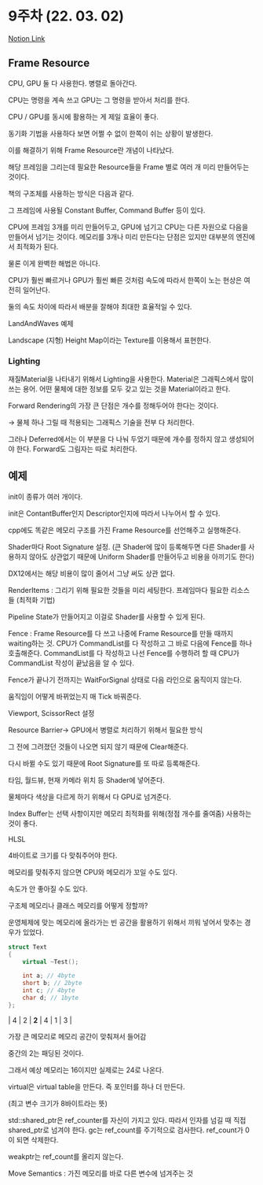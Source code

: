# 9주차 (22. 03. 02)
[Notion Link](https://www.notion.so/9-22-03-02-9aaa8760f84d4dc2be9f4a2df7f5a537)

## Frame Resource

CPU, GPU 둘 다 사용한다. 병렬로 돌아간다.

CPU는 명령을 계속 쓰고 GPU는 그 명령을 받아서 처리를 한다.

CPU / GPU를 동시에 활용하는 게 제일 효율이 좋다.

동기화 기법을 사용하다 보면 어쩔 수 없이 한쪽이 쉬는 상황이 발생한다.

이를 해결하기 위해 Frame Resource란 개념이 나타났다.

해당 프레임을 그리는데 필요한 Resource들을 Frame 별로 여러 개 미리 만들어두는 것이다.

책의 구조체를 사용하는 방식은 다음과 같다.

그 프레임에 사용될 Constant Buffer, Command Buffer 등이 있다.

CPU에 프레임 3개를 미리 만들어두고, GPU에 넘기고 CPU는 다른 자원으로 다음을 만들어서 넘기는 것이다. 메모리를 3개나 미리 만든다는 단점은 있지만 대부분의 엔진에서 최적화가 된다.

물론 이게 완벽한 해법은 아니다.

CPU가 훨씬 빠르거나 GPU가 훨씬 빠른 것처럼 속도에 따라서 한쪽이 노는 현상은 여전히 일어난다.

둘의 속도 차이에 따라서 배분을 잘해야 최대한 효율적일 수 있다.

LandAndWaves 예제

Landscape (지형) Height Map이라는 Texture를 이용해서 표현한다.

### Lighting

재질Material을 나타내기 위해서 Lighting을 사용한다. Material은 그래픽스에서 많이 쓰는 용어. 어떤 물체에 대한 정보를 모두 갖고 있는 것을 Material이라고 한다.

Forward Rendering의 가장 큰 단점은 개수를 정해두어야 한다는 것이다.

→ 물체 하나 그릴 때 적용되는 그래픽스 기술을 전부 다 처리한다.

그러나 Deferred에서는 이 부분을 다 나눠 두었기 때문에 개수를 정하지 않고 생성되어야 한다. Forward도 그림자는 따로 처리한다.

## 예제

init이 종류가 여러 개이다.

init은 ContantBuffer인지 Descriptor인지에 따라서 나누어서 할 수 있다.

cpp에도 똑같은 메모리 구조를 가진 Frame Resource를 선언해주고 실행해준다.

Shader마다 Root Signature 설정. (큰 Shader에 많이 등록해두면 다른 Shader를 사용하지 않아도 상관없기 때문에 Uniform Shader를 만들어두고 비용을 아끼기도 한다)

DX12에서는 해당 비용이 많이 줄어서 그냥 써도 상관 없다.

RenderItems : 그리기 위해 필요한 것들을 미리 세팅한다. 프레임마다 필요한 리소스들 (최적화 기법)

Pipeline State가 만들어지고 이걸로 Shader를 사용할 수 있게 된다.

Fence : Frame Resource를 다 쓰고 나중에 Frame Resource를 만들 때까지 waiting하는 것. CPU가 CommandList를 다 작성하고 그 바로 다음에 Fence를 하나 호출해준다. CommandList를 다 작성하고 나선 Fence를 수행하려 할 때 CPU가 CommandList 작성이 끝났음을 알 수 있다.

Fence가 끝나기 전까지는 WaitForSignal 상태로 다음 라인으로 움직이지 않는다.

움직임이 어떻게 바뀌었는지 매 Tick 바꿔준다.

Viewport, ScissorRect 설정

Resource Barrier→ GPU에서 병렬로 처리하기 위해서 필요한 방식

그 전에 그려졌던 것들이 나오면 되지 않기 때문에 Clear해준다.

다시 바뀔 수도 있기 때문에 Root Signature를 또 따로 등록해준다.

타임, 월드뷰, 현재 카메라 위치 등 Shader에 넣어준다.

물체마다 색상을 다르게 하기 위해서 다 GPU로 넘겨준다.

Index Buffer는 선택 사항이지만 메모리 최적화를 위해(정점 개수를 줄여줌) 사용하는 것이 좋다.

HLSL

4바이트로 크기를 다 맞춰주어야 한다.

메모리를 맞춰주지 않으면 CPU와 메모리가 꼬일 수도 있다.

속도가 안 좋아질 수도 있다.

구조체 메모리나 클래스 메모리를 어떻게 정할까?

운영체제에 맞는 메모리에 올라가는 빈 공간을 활용하기 위해서 끼워 넣어서 맞추는 경우가 있었다.

```cpp
struct Text
{
	virtual ~Test();

	int a; // 4byte
	short b; // 2byte
	int c; // 4byte
	char d; // 1byte
};
```

|    4    |  2  |  **2**  |    4    | 1 |   3   | 

가장 큰 메모리로 메모리 공간이 맞춰져서 들어감

중간의 2는 패딩된 것이다.

그래서 예상 메모리는 16이지만 실제로는 24로 나온다.

virtual은 virtual table을 만든다. 즉 포인터를 하나 더 만든다.

(최고 변수 크기가 8바이트라는 뜻)

std::shared_ptr은 ref_counter를 자신이 가지고 있다. 따라서 인자를 넘길 때 직접 shared_ptr로 넘겨야 한다. gc는 ref_count를 주기적으로 검사한다. ref_count가 0이 되면 삭제한다.

weakptr는 ref_count를 올리지 않는다.

Move Semantics : 가진 메모리를 바로 다른 변수에 넘겨주는 것
